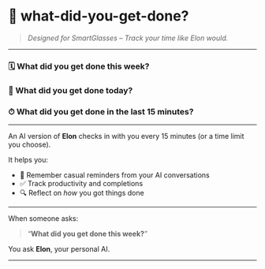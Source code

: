 # 🚀 what-did-you-get-done?

> *Designed for SmartGlasses – Track your time like Elon would.*

---

### 🗓 What did you get done this **week**?  
### 📅 What did you get done **today**?  
### ⏱ What did you get done in the **last 15 minutes**?

---

An AI version of **Elon** checks in with you every 15 minutes (or a time limit you choose).

It helps you:
- 🧠 Remember casual reminders from your AI conversations  
- ✅ Track productivity and completions  
- 🔍 Reflect on *how* you got things done  

---

When someone asks:

> “**What did you get done this week?**”

You ask **Elon**, your personal AI.

---
